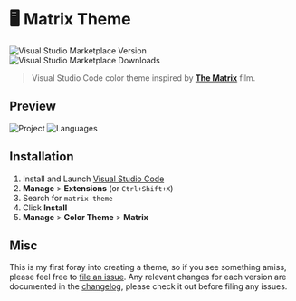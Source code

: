 # 🖥️ Matrix Theme

![Visual Studio Marketplace Version](https://img.shields.io/visual-studio-marketplace/v/UstymUkhman.matrix-theme?color=%2300cc00&style=for-the-badge)
![Visual Studio Marketplace Downloads](https://img.shields.io/visual-studio-marketplace/d/UstymUkhman.matrix-theme?color=%2300cc00&label=VS%20Marketplace&style=for-the-badge)

> Visual Studio Code color theme inspired by [**The Matrix**](https://en.wikipedia.org/wiki/The_Matrix) film.

## Preview
![Project](https://github.com/UstymUkhman/matrix-theme/raw/master/./images/project.jpg)
![Languages](https://github.com/UstymUkhman/matrix-theme/raw/master/./images/languages.jpg)

## Installation

1. Install and Launch [Visual Studio Code](https://code.visualstudio.com/)
2. **Manage** > **Extensions** (or `Ctrl+Shift+X`)
3. Search for `matrix-theme`
4. Click **Install**
5. **Manage** > **Color Theme** > **Matrix**

## Misc

This is my first foray into creating a theme, so if you see something amiss, please feel free to [file an issue](https://github.com/UstymUkhman/matrix-theme/issues). Any relevant changes for each version are documented in the [changelog](https://github.com/UstymUkhman/matrix-theme/blob/master/CHANGELOG.md), please check it out before filing any issues.
